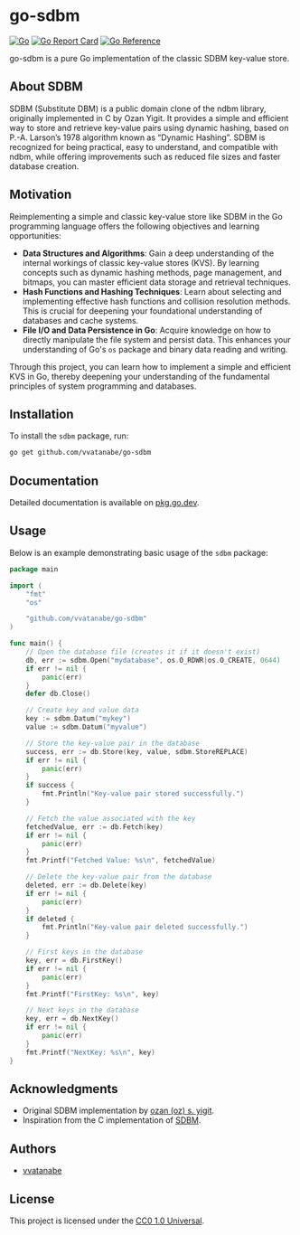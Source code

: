 # go-sdbm

 [![Go](https://github.com/vvatanabe/go-sdbm/actions/workflows/go.yml/badge.svg)](https://github.com/vvatanabe/go-sdbm/actions/workflows/go.yml) [![Go Report Card](https://goreportcard.com/badge/github.com/vvatanabe/go-sdbm)](https://goreportcard.com/report/github.com/vvatanabe/go-sdbm) [![Go Reference](https://pkg.go.dev/badge/github.com/vvatanabe/go-sdbm.svg)](https://pkg.go.dev/github.com/vvatanabe/go-sdbm)

go-sdbm is a pure Go implementation of the classic SDBM key-value store.

## About SDBM

SDBM (Substitute DBM) is a public domain clone of the ndbm library, originally implemented in C by Ozan Yigit. It provides a simple and efficient way to store and retrieve key-value pairs using dynamic hashing, based on P.-A. Larson’s 1978 algorithm known as “Dynamic Hashing”. SDBM is recognized for being practical, easy to understand, and compatible with ndbm, while offering improvements such as reduced file sizes and faster database creation.

## Motivation

Reimplementing a simple and classic key-value store like SDBM in the Go programming language offers the following objectives and learning opportunities:

- **Data Structures and Algorithms**: Gain a deep understanding of the internal workings of classic key-value stores (KVS). By learning concepts such as dynamic hashing methods, page management, and bitmaps, you can master efficient data storage and retrieval techniques.
- **Hash Functions and Hashing Techniques**: Learn about selecting and implementing effective hash functions and collision resolution methods. This is crucial for deepening your foundational understanding of databases and cache systems.
- **File I/O and Data Persistence in Go**: Acquire knowledge on how to directly manipulate the file system and persist data. This enhances your understanding of Go's `os` package and binary data reading and writing.

Through this project, you can learn how to implement a simple and efficient KVS in Go, thereby deepening your understanding of the fundamental principles of system programming and databases.

## Installation

To install the `sdbm` package, run:

```sh
go get github.com/vvatanabe/go-sdbm
```

## Documentation

Detailed documentation is available on [pkg.go.dev](https://pkg.go.dev/github.com/vvatanabe/go-sdbm).

## Usage

Below is an example demonstrating basic usage of the `sdbm` package:

```go
package main

import (
	"fmt"
	"os"

	"github.com/vvatanabe/go-sdbm"
)

func main() {
	// Open the database file (creates it if it doesn't exist)
	db, err := sdbm.Open("mydatabase", os.O_RDWR|os.O_CREATE, 0644)
	if err != nil {
		panic(err)
	}
	defer db.Close()

	// Create key and value data
	key := sdbm.Datum("mykey")
	value := sdbm.Datum("myvalue")

	// Store the key-value pair in the database
	success, err := db.Store(key, value, sdbm.StoreREPLACE)
	if err != nil {
		panic(err)
	}
	if success {
		fmt.Println("Key-value pair stored successfully.")
	}

	// Fetch the value associated with the key
	fetchedValue, err := db.Fetch(key)
	if err != nil {
		panic(err)
	}
	fmt.Printf("Fetched Value: %s\n", fetchedValue)

	// Delete the key-value pair from the database
	deleted, err := db.Delete(key)
	if err != nil {
		panic(err)
	}
	if deleted {
		fmt.Println("Key-value pair deleted successfully.")
	}

	// First keys in the database
	key, err = db.FirstKey()
	if err != nil {
		panic(err)
	}
	fmt.Printf("FirstKey: %s\n", key)

	// Next keys in the database
	key, err = db.NextKey()
	if err != nil {
		panic(err)
	}
	fmt.Printf("NextKey: %s\n", key)
}
```

## Acknowledgments

- Original SDBM implementation by [ozan (oz) s. yigit](https://github.com/plan9).
- Inspiration from the C implementation of [SDBM](http://www.cse.yorku.ca/~oz/sdbm.bun).

## Authors

- [vvatanabe](https://github.com/vvatanabe)

## License

This project is licensed under the [CC0 1.0 Universal](LICENSE).

